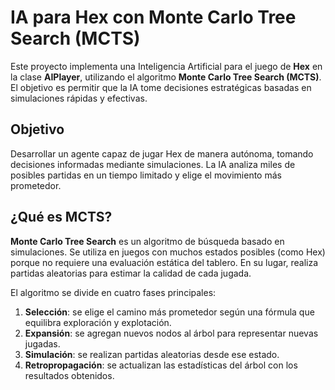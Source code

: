 # IA para Hex con Monte Carlo Tree Search (MCTS)

Este proyecto implementa una Inteligencia Artificial para el juego de **Hex** en la clase **AIPlayer**, utilizando el algoritmo **Monte Carlo Tree Search (MCTS)**. El objetivo es permitir que la IA tome decisiones estratégicas basadas en simulaciones rápidas y efectivas.

## Objetivo

Desarrollar un agente capaz de jugar Hex de manera autónoma, tomando decisiones informadas mediante simulaciones. La IA analiza miles de posibles partidas en un tiempo limitado y elige el movimiento más prometedor.

## ¿Qué es MCTS?

**Monte Carlo Tree Search** es un algoritmo de búsqueda basado en simulaciones. Se utiliza en juegos con muchos estados posibles (como Hex) porque no requiere una evaluación estática del tablero. En su lugar, realiza partidas aleatorias para estimar la calidad de cada jugada.

El algoritmo se divide en cuatro fases principales:

1. **Selección**: se elige el camino más prometedor según una fórmula que equilibra exploración y explotación.
2. **Expansión**: se agregan nuevos nodos al árbol para representar nuevas jugadas.
3. **Simulación**: se realizan partidas aleatorias desde ese estado.
4. **Retropropagación**: se actualizan las estadísticas del árbol con los resultados obtenidos.
